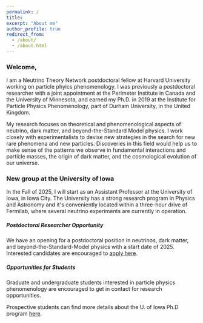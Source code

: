 ```yaml
---
permalink: /
title: 
excerpt: "About me"
author_profile: true
redirect_from: 
  - /about/
  - /about.html
---
```


<!-- <div class="container">
 -->
<!-- <div class="mybg-image"> -->
<!-- <img src="../images/multilepton.png" alt="neutrino matter effects" style="width:100%;  padding-top:1%;padding-bottom:1%;padding-right:40px;padding-left:40px; background-color: rgba(256,256,256, 0.6); position: relative; bottom: 0%; border-width: 1px; overflow-x: hidden;">
 -->
<!-- </div> -->
<div class="layer">

<h3>Welcome,</h3>
  <p>
  I am a Neutrino Theory Network postdoctoral fellow at Harvard University working on particle phyics phenomenology.
  I was previously a postdoctoral researcher with a joint appointment at the Perimeter Institute in Canada and the University of Minnesota, and earned my Ph.D. in 2019 at the Institute for Particle Physics Phenomenology, part of Durham University, in the United Kingdom.
  </p>

  <p>
  My research focuses on theoretical and phenomenological aspects of neutrino, dark matter, and beyond-the-Standard Model physics.
  I work closely with experimentalists to devise new strategies in the search for new rare phenomena and new particles.
  Discoveries in this field would help us to make sense of the patterns we observe in fundamental interactions and particle masses, the origin of dark matter, and the cosmological evolution of our universe.
  </p>

<h3>New group at the University of Iowa</h3>
  <p>
  In the Fall of 2025, I will start as an Assistant Professor at the University of Iowa, in Iowa City.
  The University has a strong research program in Physics and Astronomy and it's conveniently located within a three-hour drive of Fermilab, where several neutrino experiments are currently in operation.
  </p>
  
  <h5>Postdoctoral Researcher Opportunity</h5>
  <p>
  We have an opening for a postdoctoral position in neutrinos, dark matter, and beyond-the-Standard-Model physics with a start date of 2025.
  Interested candidates are encouraged to <a href="https://inspirehep.net/jobs/2834239">apply here</a>.
  </p>
  
  <h5>Opportunities for Students</h5>
  <p>
  Graduate and undergraduate students interested in particle physics phenomenology are encouraged to get in contact for research opportunities.
  
  Prospective students can find more details about the U. of Iowa Ph.D program <a href="https://physics.uiowa.edu/graduate/phd-physics">here</a>.
  </p>
</div>